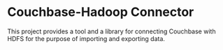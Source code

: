 Couchbase-Hadoop Connector
==========================

This project provides a tool and a library for connecting Couchbase with HDFS
for the purpose of importing and exporting data.
